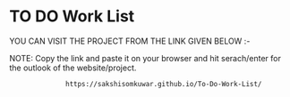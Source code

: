 # TO DO Work List 

YOU CAN VISIT THE PROJECT FROM THE LINK GIVEN BELOW :- 

NOTE: Copy the link and paste it on your browser and hit serach/enter for the outlook of the website/project.  
                  
                  https://sakshisomkuwar.github.io/To-Do-Work-List/
